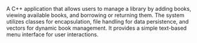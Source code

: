 A C++ application that allows users to manage a library by adding books, viewing available books, and borrowing or returning them. The system utilizes classes for encapsulation, file handling for data persistence, and vectors for dynamic book management. It provides a simple text-based menu interface for user interactions.
